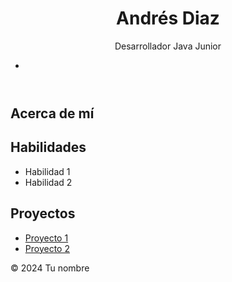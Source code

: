 <!DOCTYPE html>
<html lang="es">
<head>
    <meta charset="UTF-8">
    <meta name="viewport" content="width=device-width, initial-scale=1.0">
    <title>Tu nombre - Presentación en GitHub</title>
    <link rel="stylesheet" href="style.css"> </head>
<body>
    <header>
        <h1>Andrés Diaz</h1> <p>Desarrollador Java Junior</p> <ul class="redes-sociales">
            <li><a href="https://www.linkedin.com/in/tu-nombre-perfil-linkedin/"><i class="fab fa-linkedin"></i></a></li>
            </ul>
    </header>
    <main>
        <section class="acerca-de-mi">
            <h2>Acerca de mí</h2>
            <p> </p>
        </section>
        <section class="habilidades">
            <h2>Habilidades</h2>
            <ul>
                <li>Habilidad 1</li>
                <li>Habilidad 2</li>
                </ul>
        </section>
        <section class="proyectos">
            <h2>Proyectos</h2>
            <ul>
                <li><a href="https://www.ejemplo-de-proyecto-1.com">Proyecto 1</a></li>
                <li><a href="https://www.ejemplo-de-proyecto-2.com">Proyecto 2</a></li>
                </ul>
        </section>
    </main>
    <footer>
        <p>&copy; 2024 Tu nombre</p>
    </footer>
</body>
</html>

